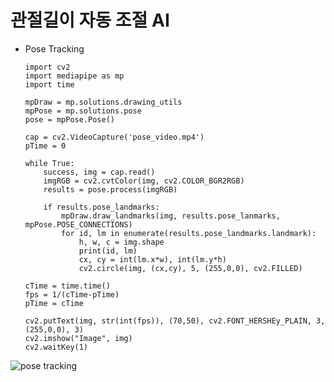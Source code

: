 # 관절길이 자동 조절 AI

- Pose Tracking

      import cv2
      import mediapipe as mp
      import time

      mpDraw = mp.solutions.drawing_utils
      mpPose = mp.solutions.pose
      pose = mpPose.Pose()

      cap = cv2.VideoCapture('pose_video.mp4')
      pTime = 0

      while True:
          success, img = cap.read()
          imgRGB = cv2.cvtColor(img, cv2.COLOR_BGR2RGB)
          results = pose.process(imgRGB)

          if results.pose_landmarks:
              mpDraw.draw_landmarks(img, results.pose_lanmarks, mpPose.POSE_CONNECTIONS)
              for id, lm in enumerate(results.pose_landmarks.landmark):
                  h, w, c = img.shape
                  print(id, lm)
                  cx, cy = int(lm.x*w), int(lm.y*h)
                  cv2.circle(img, (cx,cy), 5, (255,0,0), cv2.FILLED)
  
      cTime = time.time()
      fps = 1/(cTime-pTime)
      pTime = cTime

      cv2.putText(img, str(int(fps)), (70,50), cv2.FONT_HERSHEy_PLAIN, 3,
      (255,0,0), 3)
      cv2.imshow("Image", img)
      cv2.waitKey(1)

![pose tracking](https://github.com/mhg337/ai_project/assets/144089001/6a8ea2b7-2b94-4dad-a51b-fcf9c8d8a313)
